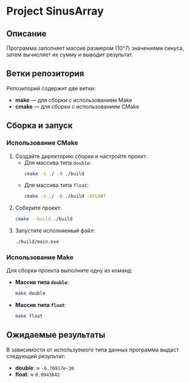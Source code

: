 # Project SinusArray

## Описание
Программа заполняет массив размером \(10^7\) значениями синуса, затем вычисляет их сумму и выводит результат.

## Ветки репозитория
Репозиторий содержит две ветки:
- **make** — для сборки с использованием Make
- **cmake** — для сборки с использованием CMake

## Сборка и запуск

### Использование CMake
1. Создайте директорию сборки и настройте проект:
   - Для массива типа `double`:
     ```sh
     cmake -S ./ -B ./build
     ```
   - Для массива типа `float`:
     ```sh
     cmake -S ./ -B ./build -DFLOAT
     ```
2. Соберите проект:
   ```sh
   cmake --build ./build
   ```
3. Запустите исполняемый файл:
   ```sh
   ./build/main.exe
   ```

### Использование Make
Для сборки проекта выполните одну из команд:
- **Массив типа `double`**:
  ```sh
  make double
  ```
- **Массив типа `float`**:
  ```sh
  make float
  ```

## Ожидаемые результаты
В зависимости от используемого типа данных программа выдаст следующий результат:
- **double**: ≈ `-6.76917e-10`
- **float**: ≈ `0.0943642`
